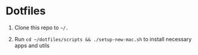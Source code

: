 # Dotfiles

1. Clone this repo to `~/.`

2. Run `cd ~/dotfiles/scripts && ./setup-new-mac.sh` to install necessary apps and utils
